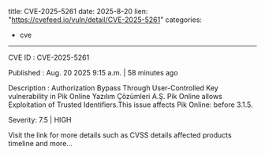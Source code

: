  
title: CVE-2025-5261
date: 2025-8-20
lien: "https://cvefeed.io/vuln/detail/CVE-2025-5261"
categories:
  - cve
---

CVE ID : CVE-2025-5261

Published :  Aug. 20
2025
9:15 a.m. | 58 minutes ago

Description : Authorization Bypass Through User-Controlled Key vulnerability in Pik Online Yazılım Çözümleri A.Ş. Pik Online allows Exploitation of Trusted Identifiers.This issue affects Pik Online: before 3.1.5.

Severity: 7.5 | HIGH

Visit the link for more details
such as CVSS details
affected products
timeline
and more...
